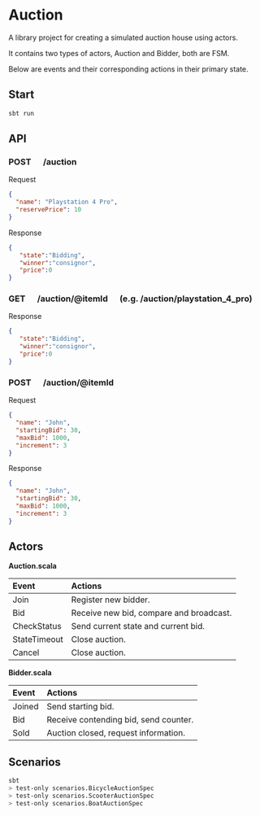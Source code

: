 Auction
=======
A library project for creating a simulated auction house using actors.

It contains two types of actors, Auction and Bidder, both are FSM.

Below are events and their corresponding actions in their primary state.

Start
------
```bash
sbt run
```

API
------
### POST &nbsp;&nbsp;&nbsp;&nbsp; /auction
Request
```json
{
  "name": "Playstation 4 Pro",
  "reservePrice": 10
}
```
Response
```json
{
   "state":"Bidding",
   "winner":"consignor",
   "price":0
}
```

### GET &nbsp;&nbsp;&nbsp;&nbsp; /auction/@itemId &nbsp;&nbsp;&nbsp;&nbsp; (e.g. /auction/playstation_4_pro)
Response
```json
{
   "state":"Bidding",
   "winner":"consignor",
   "price":0
}
```
### POST &nbsp;&nbsp;&nbsp;&nbsp; /auction/@itemId
Request
```json
{
  "name": "John",
  "startingBid": 30,
  "maxBid": 1000,
  "increment": 3
}
```
Response
```json
{
  "name": "John",
  "startingBid": 30,
  "maxBid": 1000,
  "increment": 3
}
```

Actors
------

**Auction.scala**

|Event           | Actions                                 |
|:---------------|:----------------------------------------|
|Join            | Register new bidder.                    |
|Bid             | Receive new bid, compare and broadcast. |
|CheckStatus     | Send current state and current bid.     |
|StateTimeout    | Close auction.                          |
|Cancel          | Close auction.                          |

**Bidder.scala**

|Event           | Actions                                 |
|:---------------|:----------------------------------------|
|Joined          | Send starting bid.                      |
|Bid             | Receive contending bid, send counter.   |
|Sold            | Auction closed, request information.    |

Scenarios
-------------
```bash
sbt
> test-only scenarios.BicycleAuctionSpec
> test-only scenarios.ScooterAuctionSpec
> test-only scenarios.BoatAuctionSpec
```